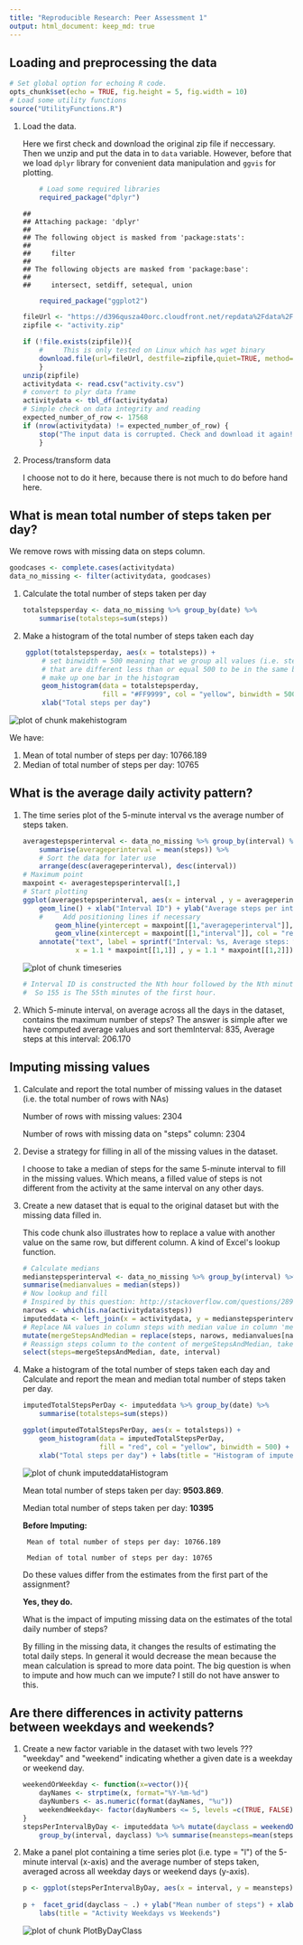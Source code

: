 ```yaml
---
title: "Reproducible Research: Peer Assessment 1"
output: html_document: keep_md: true
---
```


## Loading and preprocessing the data



```r
# Set global option for echoing R code.
opts_chunk$set(echo = TRUE, fig.height = 5, fig.width = 10)
# Load some utility functions
source("UtilityFunctions.R")
```

1. Load the data. 

    Here we first check and download the original zip file if neccessary. Then we unzip and put the data in to `data` variable. However, before that we load `dplyr` library for convenient data manipulation and `ggvis` for plotting.
    
    
    ```r
        # Load some required libraries
        required_package("dplyr")
    ```
    
    ```
    ## 
    ## Attaching package: 'dplyr'
    ## 
    ## The following object is masked from 'package:stats':
    ## 
    ##     filter
    ## 
    ## The following objects are masked from 'package:base':
    ## 
    ##     intersect, setdiff, setequal, union
    ```
    
    ```r
        required_package("ggplot2")
    ```


    
    ```r
    fileUrl <- "https://d396qusza40orc.cloudfront.net/repdata%2Fdata%2Factivity.zip"
    zipfile <- "activity.zip"
    
    if (!file.exists(zipfile)){
        #     This is only tested on Linux which has wget binary
        download.file(url=fileUrl, destfile=zipfile,quiet=TRUE, method="wget")
        }
    unzip(zipfile)
    activitydata <- read.csv("activity.csv")
    # convert to plyr data frame
    activitydata <- tbl_df(activitydata)
    # Simple check on data integrity and reading
    expected_number_of_row <- 17568
    if (nrow(activitydata) != expected_number_of_row) {
        stop("The input data is corrupted. Check and download it again!")
        }
    ```
2. Process/transform data

    I choose not to do it here, because there is not much to do before hand here. 

## What is mean total number of steps taken per day?

We remove rows with missing data on steps column. 

```r
goodcases <- complete.cases(activitydata)
data_no_missing <- filter(activitydata, goodcases)
```

1. Calculate the total number of steps taken per day
    
    ```r
    totalstepsperday <- data_no_missing %>% group_by(date) %>%
        summarise(totalsteps=sum(steps))
    ```
2.  Make a histogram of the total number of steps taken each day
    

```r
    ggplot(totalstepsperday, aes(x = totalsteps)) +
        # set binwidth = 500 meaning that we group all values (i.e. stepsperday)
        # that are different less than or equal 500 to be in the same been, and 
        # make up one bar in the histogram
        geom_histogram(data = totalstepsperday,
                       fill = "#FF9999", col = "yellow", binwidth = 500) +
        xlab("Total steps per day")
```

![plot of chunk makehistogram](figure/makehistogram-1.png) 

We have: 

1. Mean of total number of steps per day: 10766.189
2. Median of total number of steps per day: 10765 

## What is the average daily activity pattern?

1. The time series plot of the 5-minute interval vs the average number of steps taken.
    
    ```r
    averagestepsperinterval <- data_no_missing %>% group_by(interval) %>%
        summarise(averageperinterval = mean(steps)) %>%
        # Sort the data for later use
        arrange(desc(averageperinterval), desc(interval))
    # Maximum point
    maxpoint <- averagestepsperinterval[1,]
    # Start plotting
    ggplot(averagestepsperinterval, aes(x = interval , y = averageperinterval)) +
        geom_line() + xlab("Interval ID") + ylab("Average steps per interval") +
        #     Add positioning lines if necessary
            geom_hline(yintercept = maxpoint[[1,"averageperinterval"]], col = "red", linetype = 2) +
            geom_vline(xintercept = maxpoint[[1,"interval"]], col = "red", linetype = 2) +
        annotate("text", label = sprintf("Interval: %s, Average steps: %.3f", maxpoint[[1,1]], maxpoint[[1,2]]), 
                 x = 1.1 * maxpoint[[1,1]] , y = 1.1 * maxpoint[[1,2]])
    ```
    
    ![plot of chunk timeseries](figure/timeseries-1.png) 
    
    ```r
    # Interval ID is constructed the Nth hour followed by the Nth minute. 
    #  So 155 is The 55th minutes of the first hour.
    ```

2. Which 5-minute interval, on average across all the days in the dataset, contains the maximum number of steps?
The answer is simple after we have computed average values and sort themInterval: 835, Average steps at this interval: 206.170

## Imputing missing values

1. Calculate and report the total number of missing values in the dataset (i.e. the total number of rows with NAs)

    Number of rows with missing values: 2304
    
    Number of rows with missing data on "steps" column: 2304

2. Devise a strategy for filling in all of the missing values in the dataset.

    I choose to take a median of steps for the same 5-minute interval to fill in the missing values. Which means, a filled value of steps is not different from the activity at the same interval on any other days. 

3. Create a new dataset that is equal to the original dataset but with the missing data filled in.

    This code chunk also illustrates how to replace a value with another value on the same row, but different column. A kind of Excel's lookup function.

    
    ```r
    # Calculate medians
    medianstepsperinterval <- data_no_missing %>% group_by(interval) %>%
    summarise(medianvalues = median(steps)) 
    # Now lookup and fill
    # Inspired by this question: http://stackoverflow.com/questions/28992362/dplyr-join-define-na-values
    narows <- which(is.na(activitydata$steps))
    imputeddata <- left_join(x = activitydata, y = medianstepsperinterval, by = "interval")%>%
    # Replace NA values in column steps with median value in column 'media'
    mutate(mergeStepsAndMedian = replace(steps, narows, medianvalues[narows])) %>%
    # Reassign steps column to the content of mergeStepsAndMedian, take remaining columns of the oringial dataset. 
    select(steps=mergeStepsAndMedian, date, interval)
    ```

4. Make a histogram of the total number of steps taken each day and Calculate and report the mean and median total number of steps taken per day. 

    
    ```r
    imputedTotalStepsPerDay <- imputeddata %>% group_by(date) %>%
        summarise(totalsteps=sum(steps))
    
    ggplot(imputedTotalStepsPerDay, aes(x = totalsteps)) +
        geom_histogram(data = imputedTotalStepsPerDay,
                       fill = "red", col = "yellow", binwidth = 500) +
        xlab("Total steps per day") + labs(title = "Histogram of imputed data")
    ```
    
    ![plot of chunk imputeddataHistogram](figure/imputeddataHistogram-1.png) 


     Mean total number of steps taken per day:
     **9503.869**. 
     
     Median total number of steps taken per day:
     **10395**
     
     **Before Imputing:**
     
        Mean of total number of steps per day: 10766.189
        
        Median of total number of steps per day: 10765
    
    Do these values differ from the estimates from the first part of the assignment?
    
    **Yes, they do.**
        
    What is the impact of imputing missing data on the estimates of the total daily number of steps?
    
      By filling in the missing data, it changes the results of estimating the total daily steps. In general it would decrease the mean because the mean calculation is spread to more data point. The big question is when to impute and how much can we impute? I still do not have answer to this.
        
## Are there differences in activity patterns between weekdays and weekends?

1. Create a new factor variable in the dataset with two levels ??? "weekday" and "weekend" indicating whether a given date is a weekday or weekend day.

    
    ```r
    weekendOrWeekday <- function(x=vector()){
        dayNames <- strptime(x, format="%Y-%m-%d")
        dayNumbers <- as.numeric(format(dayNames, "%u"))
        weekendWeekday<- factor(dayNumbers <= 5, levels =c(TRUE, FALSE) , labels = c("weekday", "weekend"))
    } 
    stepsPerIntervalByDay <- imputeddata %>% mutate(dayclass = weekendOrWeekday(date)) %>%
        group_by(interval, dayclass) %>% summarise(meansteps=mean(steps))
    ```

2. Make a panel plot containing a time series plot (i.e. type = "l") of the 5-minute interval (x-axis) and the average number of steps taken, averaged across all weekday days or weekend days (y-axis).

    
    ```r
    p <- ggplot(stepsPerIntervalByDay, aes(x = interval, y = meansteps)) + geom_line() 
        
    p +  facet_grid(dayclass ~ .) + ylab("Mean number of steps") + xlab("Interval ID") +
        labs(title = "Activity Weekdays vs Weekends")
    ```
    
    ![plot of chunk PlotByDayClass](figure/PlotByDayClass-1.png) 

